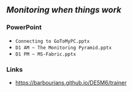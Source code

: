 ## *Monitoring when things work*

### PowerPoint

- `Connecting to GoToMyPC.pptx`
- `D1 AM ~ The Monitoring Pyramid.pptx`
- `D1 PM ~ MS-Fabric.pptx`

### Links
- https://barbourians.github.io/DE5M6/trainer
